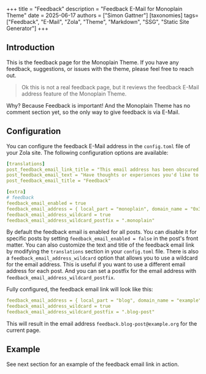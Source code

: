 +++
title = "Feedback"
description = "Feedback E-Mail for Monoplain Theme"
date = 2025-06-17
authors = ["Simon Gattner"]
[taxonomies]
tags= ["Feedback", "E-Mail", "Zola", "Theme", "Markdown", "SSG", "Static Site Generator"]
+++

## Introduction

This is the feedback page for the Monoplain Theme. If you have any feedback, suggestions, or issues with the theme, please feel free to reach out.

> Ok this is not a real feedback page, but it reviews the feedback E-Mail address feature of the Monoplain Theme.

Why? Because Feedback is important! And the Monoplain Theme has no comment section yet, so the only way to give feedback is via E-Mail.

## Configuration

You can configure the feedback E-Mail address in the `config.toml` file of your Zola site. The following configuration options are available:

```yaml
[translations]
post_feedback_email_link_title = "This email address has been obscured for security. Please click the link to reveal the actual address."
post_feedback_email_text = "Have thoughts or experiences you'd like to share? I'd love to hear from you! Whether you agree, disagree, or have a different perspective, your feedback is always welcome. Drop me an email and let's start a conversation."
post_feedback_email_title = "Feedback"

[extra]
# feedback
feedback_email_enabled = true
feedback_email_address = { local_part = "monoplain", domain_name = "0x38", tld = "de" }
feedback_email_address_wildcard = true
feedback_email_address_wildcard_postfix = ".monoplain"
```

By default the feedback email is enabled for all posts.
You can disable it for specific posts by setting `feedback_email_enabled = false` in the post's front matter.
You can also customize the text and title of the feedback email link by modifying the `translations` section in your `config.toml` file.
There is also a `feedback_email_address_wildcard` option that allows you to use a wildcard for the email address. This is useful if you want to use a different email address for each post. And you can set a postfix for the email address with `feedback_email_address_wildcard_postfix`.

Fully configured, the feedback email link will look like this:

```yaml
feedback_email_address = { local_part = "blog", domain_name = "example", tld = "org" }
feedback_email_address_wildcard = true
feedback_email_address_wildcard_postfix = ".blog-post"
```

This will result in the email address `feedback.blog-post@example.org` for the current page.

## Example

See next section for an example of the feedback email link in action.
